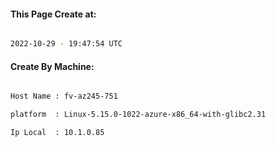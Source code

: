 
   
#### This Page Create at:

```bash

2022-10-29 - 19:47:54 UTC

```

#### Create By Machine:

```bash

Host Name : fv-az245-751

platform  : Linux-5.15.0-1022-azure-x86_64-with-glibc2.31

Ip Local  : 10.1.0.85

```

